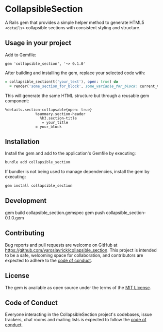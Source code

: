 # CollapsibleSection

A Rails gem that provides a simple helper method to generate HTML5 `<details>` collapsible sections with consistent styling and structure.

## Usage in your project

Add to Gemfile:

```Gemfile
gem 'collapsible_section', '~> 0.1.0'
```

After building and installing the gem, replace your selected code with:

```ruby
= collapsible_section(t('your_text'), open: true) do
  = render('some_section_for_block', some_variable_for_block: current_variable)
```

This will generate the same HTML structure but through a reusable gem component:

```haml
%details.section-collapsable{open: true}
              %summary.section-header
                %h3.section-title
                 = your_title
              = your_block
```

## Installation

Install the gem and add to the application's Gemfile by executing:

```bash
bundle add collapsible_section
```

If bundler is not being used to manage dependencies, install the gem by executing:

```bash
gem install collapsible_section
```

## Development

gem build collapsible_section.gemspec
gem push collapsible_section-0.1.0.gem

## Contributing

Bug reports and pull requests are welcome on GitHub at https://github.com/yaroslavrick/collapsible_section. This project is intended to be a safe, welcoming space for collaboration, and contributors are expected to adhere to the [code of conduct](https://github.com/yaroslavrick/collapsible_section/blob/main/CODE_OF_CONDUCT.md).

## License

The gem is available as open source under the terms of the [MIT License](https://opensource.org/licenses/MIT).

## Code of Conduct

Everyone interacting in the CollapsibleSection project's codebases, issue trackers, chat rooms and mailing lists is expected to follow the [code of conduct](https://github.com/yaroslavrick/collapsible_section/blob/main/CODE_OF_CONDUCT.md).

